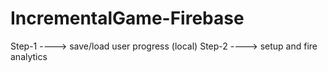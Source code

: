 # IncrementalGame-Firebase
Step-1 ----> save/load user progress (local)
Step-2 ----> setup and fire analytics
